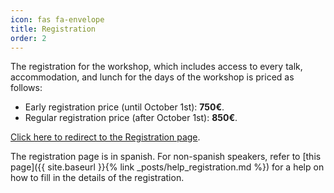 ```yaml
---
icon: fas fa-envelope
title: Registration
order: 2
---
```


The registration for the workshop, which includes access to every talk, accommodation, and lunch for the days of the workshop is priced as follows:

- Early registration price (until October 1st): **750€**.
- Regular registration price (after October 1st): **850€**.

[Click here to redirect to the Registration page](https://www.aviationgroup.es/finalizar-compra/?add-to-cart=4969).

The registration page is in spanish. For non-spanish speakers, refer to [this page]({{ site.baseurl }}{% link _posts/help_registration.md %}) for a help on how to fill in the details of the registration.